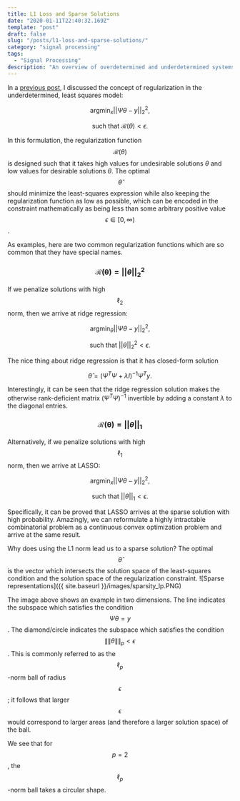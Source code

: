 ```yaml
---
title: L1 Loss and Sparse Solutions
date: "2020-01-11T22:40:32.169Z"
template: "post"
draft: false
slug: "/posts/l1-loss-and-sparse-solutions/"
category: "signal processing"
tags:
  - "Signal Processing"
description: "An overview of overdetermined and underdetermined systems, the role of regularization, and applications to compressed sensing."
---
```


In a [previous post](https://alanqrwang.github.io/posts-underdetermined-systems-and-regularization/), I discussed the concept of regularization in the underdetermined, least squares model:

$$
\text{arg}\min_x ||\Psi \theta - y||_2^2,
$$

$$
\text{such that   } \mathcal{R}(\theta) < \epsilon.
$$

In this formulation, the regularization function $$\mathcal{R}(\theta)$$ is designed such that it takes high values for undesirable solutions $\theta$ and low values for desirable solutions $\theta$. The optimal $$\hat{\theta}$$ should minimize the least-squares expression while also keeping the regularization function as low as possible, which can be encoded in the constraint mathematically as being less than some arbitrary positive value $$\epsilon \in [0, \infty)$$. 

As examples, here are two common regularization functions which are so common that they have special names.

### $$\mathcal{R(\theta)} = ||\theta||_2^2$$
If we penalize solutions with high $$\ell_2$$ norm, then we arrive at ridge regression:

$$
\text{arg}\min_\theta ||\Psi \theta - y||_2^2,
$$

$$
\text{such that   } ||\theta||_2^2 < \epsilon.
$$

The nice thing about ridge regression is that it has closed-form solution

$$
\hat{\theta} = (\Psi^T\Psi + \lambda I)^{-1}\Psi^Ty.
$$

Interestingly, it can be seen that the ridge regression solution makes the otherwise rank-deficient matrix $(\Psi^T \Psi)^{-1}$ invertible by adding a constant $\lambda$ to the diagonal entries.

### $$\mathcal{R(\theta)} = ||\theta||_1$$
Alternatively, if we penalize solutions with high $$\ell_1$$ norm, then we arrive at LASSO:

$$
\text{arg}\min_x ||\Psi \theta-y||_2^2,
$$

$$
\text{such that   } ||\theta||_1 < \epsilon.
$$

Specifically, it can be proved that LASSO arrives at the sparse solution with high probability. Amazingly, we can reformulate a highly intractable combinatorial problem as a continuous convex optimization problem and arrive at the same result.

Why does using the L1 norm lead us to a sparse solution? The optimal $$\hat{\theta}$$ is the vector which intersects the solution space of the least-squares condition and the solution space of the regularization constraint.
![Sparse representations]({{ site.baseurl }}/images/sparsity_lp.PNG)

The image above shows an example in two dimensions. The line indicates the subspace which satisfies the condition $$\Psi \theta = y$$. The diamond/circle indicates the subspace which satisfies the condition $$\|\|\theta\|\|_p < \epsilon$$. This is commonly referred to as the $$\ell_p$$-norm ball of radius $$\epsilon$$; it follows that larger $$\epsilon$$ would correspond to larger areas (and therefore a larger solution space) of the ball.

We see that for $$p=2$$, the $$\ell_p$$-norm ball takes a circular shape. 
